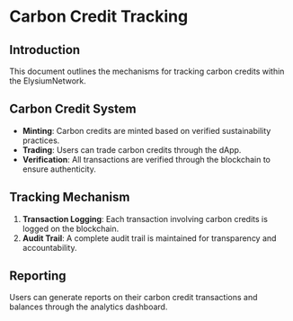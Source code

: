# Carbon Credit Tracking

## Introduction
This document outlines the mechanisms for tracking carbon credits within the ElysiumNetwork.

## Carbon Credit System
- **Minting**: Carbon credits are minted based on verified sustainability practices.
- **Trading**: Users can trade carbon credits through the dApp.
- **Verification**: All transactions are verified through the blockchain to ensure authenticity.

## Tracking Mechanism
1. **Transaction Logging**: Each transaction involving carbon credits is logged on the blockchain.
2. **Audit Trail**: A complete audit trail is maintained for transparency and accountability.

## Reporting
Users can generate reports on their carbon credit transactions and balances through the analytics dashboard.
